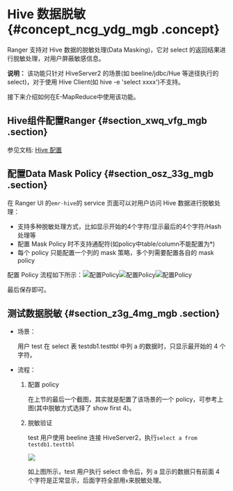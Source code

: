 # Hive 数据脱敏 {#concept_ncg_ydg_mgb .concept}

Ranger 支持对 Hive 数据的脱敏处理\(Data Masking\)，它对 select 的返回结果进行脱敏处理，对用户屏蔽敏感信息。

**说明：** 该功能只针对 HiveServer2 的场景\(如 beeline/jdbc/Hue 等途径执行的 select\)，对于使用 Hive Client\(如 hive -e 'select xxxx'\)不支持。

接下来介绍如何在E-MapReduce中使用该功能。

## Hive组件配置Ranger {#section_xwq_vfg_mgb .section}

参见文档: [Hive 配置](intl.zh-CN/开源组件介绍/组件授权/RANGER/Hive配置.md#)

## 配置Data Mask Policy {#section_osz_33g_mgb .section}

在 Ranger UI 的`emr-hive`的 service 页面可以对用户访问 Hive 数据进行脱敏处理：

-   支持多种脱敏处理方式，比如显示开始的4个字符/显示最后的4个字符/Hash处理等
-   配置 Mask Policy 时不支持通配符\(如policy中table/column不能配置为\*\)
-   每个 policy 只能配置一个列的 mask 策略，多个列需要配置各自的 mask policy

配置 Policy 流程如下所示：![配置Policy](http://static-aliyun-doc.oss-cn-hangzhou.aliyuncs.com/assets/img/105886/155306978537543_zh-CN.png)![配置Policy](http://static-aliyun-doc.oss-cn-hangzhou.aliyuncs.com/assets/img/105886/155306978537548_zh-CN.png)![配置Policy](http://static-aliyun-doc.oss-cn-hangzhou.aliyuncs.com/assets/img/105886/155306978537550_zh-CN.png)

最后保存即可。

## 测试数据脱敏 {#section_z3g_4mg_mgb .section}

-   场景：

    用户 test 在 select 表 testdb1.testtbl 中列 a 的数据时，只显示最开始的 4 个字符。

-   流程：
    1.  配置 policy

        在上节的最后一个截图，其实就是配置了该场景的一个 policy，可参考上图\(其中脱敏方式选择了 show first 4\)。

    2.  脱敏验证

        test 用户使用 beeline 连接 HiveServer2，执行`select a from testdb1.testtbl`

        ![](http://static-aliyun-doc.oss-cn-hangzhou.aliyuncs.com/assets/img/105886/155306978537553_zh-CN.png)

        如上图所示，test 用户执行 select 命令后，列 a 显示的数据只有前面 4 个字符是正常显示，后面字符全部用`x`来脱敏处理。


